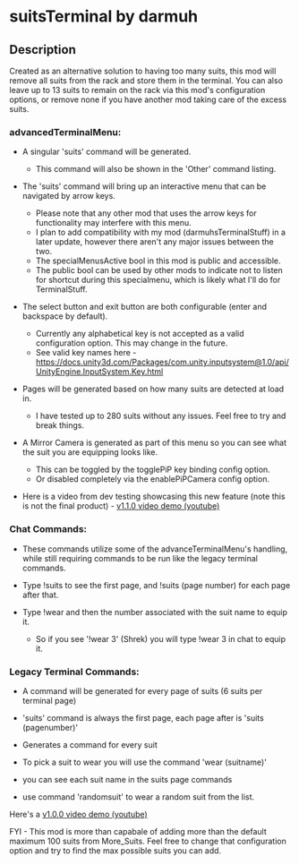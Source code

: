 # suitsTerminal by darmuh

## Description

Created as an alternative solution to having too many suits, this mod will remove all suits from the rack and store them in the terminal.
You can also leave up to 13 suits to remain on the rack via this mod's configuration options, or remove none if you have another mod taking care of the excess suits.


### advancedTerminalMenu:

 - A singular 'suits' command will be generated.
	- This command will also be shown in the 'Other' command listing.

 - The 'suits' command will bring up an interactive menu that can be navigated by arrow keys.
	- Please note that any other mod that uses the arrow keys for functionality may interfere with this menu.
	- I plan to add compatibility with my mod (darmuhsTerminalStuff) in a later update, however there aren't any major issues between the two.
	- The specialMenusActive bool in this mod is public and accessible.
	- The public bool can be used by other mods to indicate not to listen for shortcut during this specialmenu, which is likely what I'll do for TerminalStuff.

 - The select button and exit button are both configurable (enter and backspace by default).
	- Currently any alphabetical key is not accepted as a valid configuration option. This may change in the future.
	- See valid key names here - https://docs.unity3d.com/Packages/com.unity.inputsystem@1.0/api/UnityEngine.InputSystem.Key.html

 - Pages will be generated based on how many suits are detected at load in.
	- I have tested up to 280 suits without any issues. Feel free to try and break things.

 - A Mirror Camera is generated as part of this menu so you can see what the suit you are equipping looks like.
	- This can be toggled by the togglePiP key binding config option.
	- Or disabled completely via the enablePiPCamera config option.
	
 - Here is a video from dev testing showcasing this new feature (note this is not the final product) - [v1.1.0 video demo (youtube)](https://www.youtube.com/watch?v=bOm86ieLVfM)

	
### Chat Commands:

 - These commands utilize some of the advanceTerminalMenu's handling, while still requiring commands to be run like the legacy terminal commands.

 - Type !suits to see the first page, and !suits (page number) for each page after that.

 - Type !wear and then the number associated with the suit name to equip it.
	- So if you see '!wear 3' (Shrek) you will type !wear 3 in chat to equip it.

### Legacy Terminal Commands:

 - A command will be generated for every page of suits (6 suits per terminal page)

 - 'suits' command is always the first page, each page after is 'suits (pagenumber)'

 - Generates a command for every suit

 - To pick a suit to wear you will use the command 'wear (suitname)'

 - you can see each suit name in the suits page commands

 - use command 'randomsuit' to wear a random suit from the list.

Here's a [v1.0.0 video demo (youtube)](https://www.youtube.com/watch?v=4qNo0Qn6zJk)

FYI - This mod is more than capabale of adding more than the default maximum 100 suits from More_Suits. Feel free to change that configuration option and try to find the max possible suits you can add.

